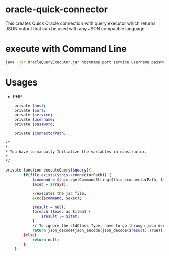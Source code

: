 # oracle-quick-connector
This creates Quick Oracle connection with query executor which returns JSON output that can be used with any JSON compatible language.
# execute with Command Line
```sh
java -jar OracleQueryExecutor.jar hostname port service username password query
```
# Usages
- PHP
```sh
    private $host;
    private $port;
    private $service;
    private $username;
    private $password;

    private $connectorPath;

/*
*
* You have to manually Initialize the variables in constructor.
*
*/

private function executeQuery($query){
        if(file_exists($this->connectorPath)) {
            $command = $this->getCommandString($this->connectorPath, $this->host, $this->port, $this->service, $this->username, $this->password, $query);
            $exec = array();

            //executes the jar file.
            exec($command, $exec);

            $result = null;
            foreach ($exec as $item) {
                $result .= $item;
            }
            // To ignore the stdClass Type, have to go through json decode process twice. :(
            return json_decode(json_encode(json_decode($result),True));
        }else{
            return null;
        }
    }

```

